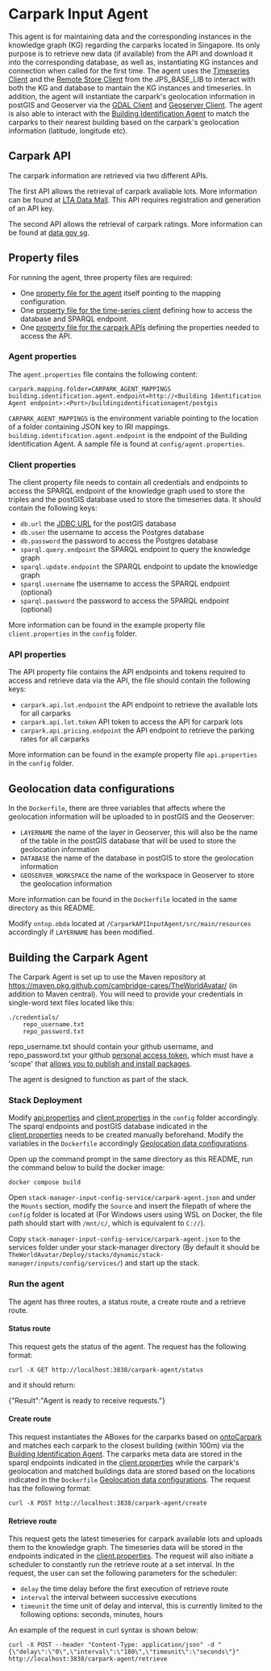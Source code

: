 # Carpark Input Agent

This agent is for maintaining data and the corresponding instances in the knowledge graph (KG) regarding the carparks located in Singapore. Its only purpose is to retrieve new data (if available) from the API and download it into 
the corresponding database, as well as, instantiating KG instances and connection when called for the first time. The 
agent uses the [Timeseries Client](https://github.com/cambridge-cares/TheWorldAvatar/tree/main/JPS_BASE_LIB/src/main/java/uk/ac/cam/cares/jps/base/timeseries) and the [Remote Store Client](https://github.com/cambridge-cares/TheWorldAvatar/tree/main/JPS_BASE_LIB/src/main/java/uk/ac/cam/cares/jps/base/query/RemoteStoreClient.java)
from the JPS_BASE_LIB to interact with both the KG and database to mantain the KG instances and timeseries. In addition, the agent will instantiate the carpark's geolocation information in postGIS and Geoserver via the [GDAL Client](https://github.com/cambridge-cares/TheWorldAvatar/blob/main/Deploy/stacks/dynamic/stack-clients/src/main/java/com/cmclinnovations/stack/clients/gdal/GDALClient.java) and [Geoserver Client](https://github.com/cambridge-cares/TheWorldAvatar/blob/main/Deploy/stacks/dynamic/stack-clients/src/main/java/com/cmclinnovations/stack/clients/geoserver/GeoServerClient.java). The agent is also able to interact with the [Building Identification Agent](https://github.com/cambridge-cares/TheWorldAvatar/tree/main/Agents/BuildingIdentificationAgent) to match the carparks to their nearest building based on the carpark's geolocation information (latitude, longitude etc).

## Carpark API
The carpark information are retrieved via two different APIs.

The first API allows the retrieval of carpark avaliable lots. More information can be found at [LTA Data Mall](https://datamall.lta.gov.sg/content/datamall/en/dynamic-data.html). This API requires registration and generation of an API key.

The second API allows the retrieval of carpark ratings. More information can be found at [data gov sg](https://beta.data.gov.sg/collections/325/view).

## Property files
For running the agent, three property files are required:
- One [property file for the agent](#agent-properties) itself pointing to the mapping configuration.
- One [property file for the time-series client](#time-series-client-properties) defining how to access the database and SPARQL endpoint.
- One [property file for the carpark APIs](#api-properties) defining the properties needed to access the API.

### Agent properties
The `agent.properties` file contains the following content:
```
carpark.mapping.folder=CARPARK_AGENT_MAPPINGS
building.identification.agent.endpoint=http://<Building Identification Agent endpoint>:<Port>/buildingidentificationagent/postgis
```
`CARPARK_AGENT_MAPPINGS` is the environment variable pointing to the location of a folder containing JSON key to IRI mappings. 
`building.identification.agent.endpoint` is the endpoint of the Building Identification Agent.
A sample file is found at `config/agent.properties`. 

### Client properties
The client property file needs to contain all credentials and endpoints to access the SPARQL endpoint of the knowledge graph used to store the triples and the postGIS database used to store the timeseries data. It should contain the following keys:
- `db.url` the [JDBC URL](https://www.postgresql.org/docs/7.4/jdbc-use.html) for the postGIS database
- `db.user` the username to access the Postgres database
- `db.password` the password to access the Postgres database
- `sparql.query.endpoint` the SPARQL endpoint to query the knowledge graph
- `sparql.update.endpoint` the SPARQL endpoint to update the knowledge graph
- `sparql.username` the username to access the SPARQL endpoint (optional)
- `sparql.password` the password to access the SPARQL endpoint (optional)

More information can be found in the example property file `client.properties` in the `config` folder.

### API properties
The API property file contains the API endpoints and tokens required to access and retrieve data via the API, the file should contain the following keys:
- `carpark.api.lot.endpoint` the API endpoint to retrieve the available lots for all carparks
- `carpark.api.lot.token` API token to access the API for carpark lots
- `carpark.api.pricing.endpoint` the API endpoint to retrieve the parking rates for all carparks

More information can be found in the example property file `api.properties` in the `config` folder.

## Geolocation data configurations
In the `Dockerfile`, there are three variables that affects where the geolocation information will be uploaded to in postGIS and the Geoserver:
- `LAYERNAME` the name of the layer in Geoserver, this will also be the name of the table in the postGIS database that will be used to store the geolocation information
- `DATABASE` the name of the database in postGIS to store the geolocation information
- `GEOSERVER_WORKSPACE` the name of the workspace in Geoserver to store the geolocation information

More information can be found in the `Dockerfile` located in the same directory as this README.

Modify `ontop.obda` located at `/CarparkAPIInputAgent/src/main/resources` accordingly if `LAYERNAME` has been modified.

## Building the Carpark Agent
The Carpark Agent is set up to use the Maven repository at https://maven.pkg.github.com/cambridge-cares/TheWorldAvatar/ (in addition to Maven central). You will need to provide your credentials in single-word text files located like this:
```
./credentials/
    repo_username.txt
    repo_password.txt
```
repo_username.txt should contain your github username, and repo_password.txt your github [personal access token](https://docs.github.com/en/github/authenticating-to-github/creating-a-personal-access-token),
which must have a 'scope' that [allows you to publish and install packages](https://docs.github.com/en/packages/working-with-a-github-packages-registry/working-with-the-apache-maven-registry#authenticating-to-github-packages).

The agent is designed to function as part of the stack.

### Stack Deployment

Modify [api.properties](#api-properties) and [client.properties](#client-properties) in the `config` folder accordingly. The sparql endpoints and postGIS database indicated in the [client.properties](#client-properties) needs to be created manually beforehand. Modify the variables in the `Dockerfile` accordingly [Geolocation data configurations](#geolocation-data-configurations).

Open up the command prompt in the same directory as this README, run the command below to build the docker image:
```
docker compose build
```
Open `stack-manager-input-config-service/carpark-agent.json` and under the `Mounts` section, modify the `Source` and insert the filepath of where the `config` folder is located at (For Windows users using WSL on Docker, the file path should start with `/mnt/c/`, which is equivalent to `C://`).

Copy `stack-manager-input-config-service/carpark-agent.json` to the services folder under your stack-manager directory (By default it should be `TheWorldAvatar/Deploy/stacks/dynamic/stack-manager/inputs/config/services/`) and start up the stack.

### Run the agent

The agent has three routes, a status route, a create route and a retrieve route. 

#### Status route

This request gets the status of the agent. The request has the following format:
```
curl -X GET http://localhost:3838/carpark-agent/status
```
and it should return:

{"Result":"Agent is ready to receive requests."}

#### Create route
This request instantiates the ABoxes for the carparks based on [ontoCarpark](https://github.com/cambridge-cares/TheWorldAvatar/blob/main/JPS_Ontology/ontology/ontocarpark/OntoCarpark.owl) and matches each carpark to the closest building (within 100m) via the [Building Identification Agent](https://github.com/cambridge-cares/TheWorldAvatar/tree/main/Agents/BuildingIdentificationAgent). The carparks meta data are stored in the sparql endpoints indicated in the [client.properties](#client-properties) while the carpark's geolocation and matched buildings data are stored based on the locations indicated in the `Dockerfile` [Geolocation data configurations](#geolocation-data-configurations). The request has the following format:
```
curl -X POST http://localhost:3838/carpark-agent/create
```

#### Retrieve route

This request gets the latest timeseries for carpark available lots and uploads them to the knowledge graph. The timeseries data will be stored in the endpoints indicated in the [client.properties](#client-properties). The request will also initiate a scheduler to constantly run the retrieve route at a set interval. In the request, the user can set the following parameters for the scheduler:
- `delay` the time delay before the first execution of retrieve route
- `interval` the interval between successive executions 
- `timeunit` the time unit of delay and interval, this is currently limited to the following options: seconds, minutes, hours 

An example of the request in curl syntax is shown below:
```
curl -X POST --header "Content-Type: application/json" -d "{\"delay\":\"0\",\"interval\":\"180\",\"timeunit\":\"seconds\"}" http://localhost:3838/carpark-agent/retrieve
```